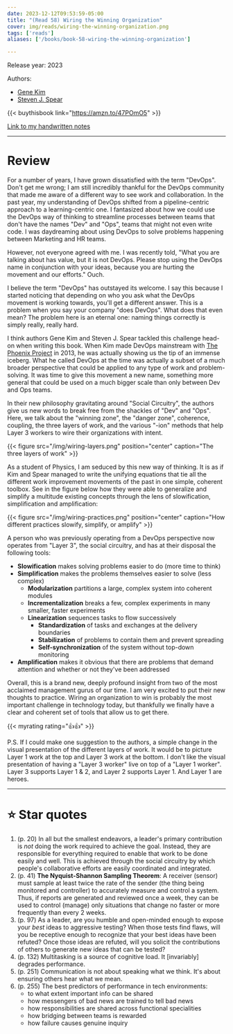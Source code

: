 ```yaml
---
date: 2023-12-12T09:53:59-05:00
title: "(Read 58) Wiring the Winning Organization"
cover: img/reads/wiring-the-winning-organization.png
tags: ['reads']
aliases: ['/books/book-58-wiring-the-winning-organization']

---
```


Release year: 2023

Authors:
- [Gene Kim](http://www.realgenekim.me/)
- [Steven J. Spear](https://mitsloan.mit.edu/faculty/directory/steven-spear)

{{< buythisbook link="https://amzn.to/47POmO5" >}}

[Link to my handwritten notes](https://drive.google.com/file/d/1a0ENuKB6UkynFAs91lx1IfHtBuoEvepd/view?usp=sharing)

---

# Review

For a number of years, I have grown dissatisfied with the
term "DevOps". Don't get me wrong; I am still incredibly thankful for
the DevOps community that made me aware of a different way to see work
and collaboration. In the past year, my understanding of DevOps shifted
from a pipeline-centric approach to a learning-centric one. I fantasized
about how we could use the DevOps way of thinking to streamline
processes between teams that don't have the names "Dev" and "Ops", teams
that might not even write code. I was daydreaming about using DevOps to
solve problems happening between Marketing and HR teams.

However, not everyone agreed with me. I was recently told, "What you are
talking about has value, but it is not DevOps. Please stop using the
DevOps name in conjunction with your ideas, because you are hurting the
movement and our efforts." Ouch.

I believe the term "DevOps" has outstayed its welcome. I say this
because I started noticing that depending on who you ask what the DevOps
movement is working towards, you'll get a different answer. This is a
problem when you say your company "does DevOps". What does that even
mean? The problem here is an eternal one: naming things correctly is simply
really, really hard.

I think authors Gene Kim and Steven J. Spear tackled this challenge head-on
when writing this book. When Kim made DevOps mainstream
with [The Phoenix Project](/books/book-41-1-the-phoenix-project/) in
2013, he was actually showing us the tip of an immense iceberg. What he called
DevOps at the time was actually a subset of a much broader perspective
that could be applied to any type of work and problem-solving. It was time to
give this movement a new name, something more general that could be used
on a much bigger scale than only between Dev and Ops teams.

In their new philosophy gravitating around "Social Circuitry", the
authors give us new words to break free from the shackles of
"Dev" and "Ops". Here, we talk about the "winning zone",
the "danger zone", coherence, coupling, the three layers of work, and the various "-ion"
methods that help Layer 3 workers to wire their organizations with
intent.

{{< figure src="/img/wiring-layers.png" position="center" caption="The three layers of work" >}}

As a student of Physics, I am seduced by this new way of thinking. It is as if
Kim and Spear managed to write the unifying equations that tie all the
different work improvement movements of the past in one simple, coherent
toolbox. See in the figure below how they were able to generalize and
simplify a multitude existing concepts through the lens of
slowification, simplification and amplification:

{{< figure src="/img/wiring-practices.png" position="center" caption="How different practices slowify, simplify, or amplify" >}}

A person who was previously operating from a DevOps perspective
now operates from "Layer 3", the social circuitry, and has at their
disposal the following tools:

- **Slowification**  makes solving problems easier to do (more time to think)
- **Simplification** makes the problems themselves easier to solve (less
  complex)
  - **Modularization** partitions a large, complex system into coherent
    modules
  - **Incrementalization**  breaks a few, complex experiments in many
    smaller, faster experiments
  - **Linearization** sequences tasks to flow successively
    - **Standardization** of tasks and exchanges at the delivery boundaries
    - **Stabilization** of problems to contain them and prevent spreading
    - **Self-synchronization** of the system without top-down monitoring
- **Amplification** makes it obvious that there are problems that demand
  attention and whether or not they've been addressed

Overall, this is a brand new, deeply profound insight from two of the
most acclaimed
management gurus of our time. I am very excited to put their new
thoughts to
practice. Wiring an organization to win is probably the most
important challenge in technology today, but thankfully we finally have
a clear and coherent set of tools that allow us to get there.

{{< myrating rating="👍👍" >}}

P.S. If I could make one suggestion to the authors, a simple change in
the  visual presentation of the different layers of work. It would be to
picture Layer 1 work at the top and Layer 3 work at the bottom. I don't
like the visual presentation of having a "Layer 3 worker" live on top of
a "Layer 1 worker". Layer 3 supports Layer 1 & 2, and Layer 2 supports Layer 1.
And Layer 1 are heroes.

---

# :star: Star quotes

1. (p. 20) In all but the smallest endeavors, a leader's primary
   contribution is *not* doing the work required to achieve the goal.
   Instead, they are responsible for everything required to enable that
   work to be done easily and well. This is achieved through the social
   circuitry by which people's collaborative efforts are easily
   coordinated and integrated.
1. (p. 41) __The Nyquist-Shannon Sampling Theorem__: A receiver (sensor)
   must sample at least twice the rate of the sender (the thing being
   monitored and controller) to accurately measure and control a system.
   Thus, if reports are generated and reviewed once a week, they can be
   used to control (manage) only situations that change no faster or
   more frequently than every 2 weeks.
1. (p. 97) As a leader, are you humble and open-minded enough to expose
   your *best* ideas to aggressive testing? When those tests find flaws,
   will you be receptive enough to recognize that your best ideas have
   been refuted? Once those ideas are refuted, will you solicit the
   contributions of others to generate new ideas that can be tested?
1. (p. 132) Multitasking is a source of cognitive load. It [invariably]
   degrades performance.
1. (p. 251) Communication is not about speaking what we think. It's
   about ensuring others hear what we mean.
1. (p. 255) The best predictors of performance in tech environments:
   - to what extent important info can be shared
   - how messengers of bad news are trained to tell bad news
   - how responsibilities are shared across functional specialities
   - how bridging between teams is rewarded
   - how failure causes genuine inquiry
